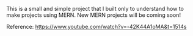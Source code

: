 This is a small and simple project that I built only to understand how to make projects using MERN. New MERN projects will be coming soon!

Reference: https://www.youtube.com/watch?v=-42K44A1oMA&t=1514s